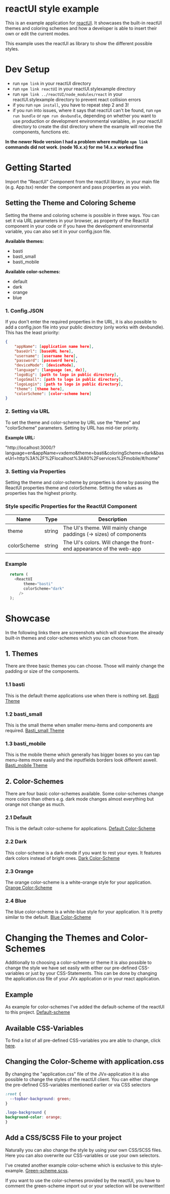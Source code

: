 # reactUI style example

This is an example application for [reactUI](https://github.com/sibvisions/reactUI). It showcases the built-in reactUI themes and coloring schemes and how a developer is able to insert their own or edit the current modes.

This example uses the reactUI as library to show the different possible styles.

# Dev Setup
- run `npm link` in your reactUI directory
- run `npm link reactUI` in your reactUI.stylexample directory
- run `npm link ../reactUI/node_modules/react` in your reactUI.stylexample directory to prevent react collision errors
- if you run `npm install`, you have to repeat step 2 and 3!
- if you run into issues, where it says that reactUI can't be found, run ```npm run bundle``` or ```npm run devbundle```, depending on whether you want to use production or development environmental variables, in your reactUI directory to create the dist directory where the example will receive the components, functions etc.

**In the newer Node version I had a problem where multiple `npm link` commands did not work. (node 16.x.x) for me 14.x.x worked fine**

# Getting Started
Import the "ReactUI" Component from the reactUI library, in your main file (e.g. App.tsx) render the component and pass properties as you wish.

## Setting the Theme and Coloring Scheme
Setting the theme and coloring scheme is possible in three ways. You can set it via URL parameters in your browser, as property of the ReactUI component in your code or if you have the development environmental variable, you can also set it in your config.json file.

  **Available themes:** 
  - basti
  - basti_small
  - basti_mobile 
    
  **Available color-schemes:** 
  - default
  - dark
  - orange
  - blue

### 1. Config.JSON
If you don't enter the required properties in the URL, it is also possible to add a config.json file into your public directory (only works with devbundle). This has the least priority:
```json
{
    "appName": [application name here],
    "baseUrl": [baseURL here],
    "username": [username here],
    "password": [password here],
    "deviceMode": [deviceMode],
    "language": [language (en, de)],
    "logoBig": [path to logo in public directory],
    "logoSmall": [path to logo in public directory],
    "logoLogin": [path to logo in public directory],
    "theme": [theme here],
    "colorScheme": [color-scheme here]
}
```

### 2. Setting via URL
  
  To set the theme and color-scheme by URL use the "theme" and "colorScheme" parameters. Setting by URL has mid-tier priority.

  **Example URL:** 
  
  "http://localhost:3000/?language=en&appName=vxdemo&theme=basti&coloringScheme=dark&baseUrl=http%3A%2F%2Flocalhost%3A80%2Fservices%2Fmobile/#/home"

### 3. Setting via Properties

  Setting the theme and color-scheme by properties is done by passing the ReactUI properties theme and colorScheme. Setting the values as properties has the highest priority.

### Style specific Properties for the ReactUI Component
Name | Type | Description
--- | --- | --- |
theme | string | The UI's theme. Will mainly change paddings (-> sizes) of components
colorScheme | string | The UI's colors. Will change the front-end appearance of the web-app

### Example
```typescript
  return (
    <ReactUI 
        theme="basti"
        colorScheme="dark"
      />
  );
```

# Showcase
In the following links there are screenshots which will showcase the already built-in themes and color-schemes which you can choose from.

## 1. Themes
There are three basic themes you can choose. Those will mainly change the padding or size of the components.

  ### 1.1 basti
  This is the default theme applications use when there is nothing set. [Basti Theme](src/readme-files/basti)

  ### 1.2 basti_small
  This is the small theme when smaller menu-items and components are required. [Basti_small Theme](src/readme-files/basti_small)

  ### 1.3 basti_mobile
  This is the mobile theme which generally has bigger boxes so you can tap menu-items more easily and the inputfields borders look different aswell. [Basti_mobile Theme](src/readme-files/basti_mobile)

## 2. Color-Schemes
There are four basic color-schemes available. Some color-schemes change more colors than others e.g. dark mode changes almost everything but orange not change as much.

  ### 2.1 Default
  This is the default color-scheme for applications. [Default Color-Scheme](src/readme-files/default)

  ### 2.2 Dark
  This color-scheme is a dark-mode if you want to rest your eyes. It features dark colors instead of bright ones. [Dark Color-Scheme](src/readme-files/dark)

  ### 2.3 Orange
  The orange color-scheme is a white-orange style for your application. [Orange Color-Scheme](src/readme-files/orange)

  ### 2.4 Blue
  The blue color-scheme is a white-blue style for your application. It is pretty similar to the default. [Blue Color-Scheme](src/readme-files/blue)

  # Changing the Themes and Color-Schemes
  Additionally to choosing a color-scheme or theme it is also possible to change the style we have set easily with either our pre-defined CSS-variables or just by your CSS-Statements. This can be done by changing the application.css file of your JVx application or in your react application.

  ## Example
  As example for color-schemes I've added the default-scheme of the reactUI to this project. [Default-scheme](src/default-scheme.scss)

  ## Available CSS-Variables
  To find a list of all pre-defined CSS-variables you are able to change, click [here](src/readme-files/css-variables).

  ## Changing the Color-Scheme with application.css
  By changing the "application.css" file of the JVx-application it is also possible to change the styles of the reactUI client. You can either change the pre-defined CSS-variables mentioned earlier or via CSS selectors

  ```css
:root {
    --topbar-background: green;
}

.logo-background {
  background-color: orange;
}
```

  ## Add a CSS/SCSS File to your project
  Naturally you can also change the style by using your own CSS/SCSS files. Here you can also overwrite our CSS-variables or use your own selectors.

  I've created another example color-scheme which is exclusive to this style-example. [Green-scheme.scss](src/green-scheme.scss).

  If you want to use the color-schemes provided by the reactUI, you have to comment the green-scheme import out or your selection will be overwritten!